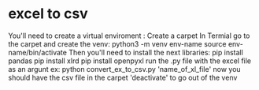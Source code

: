# excel to csv


You'll need to create a virtual enviroment :
   Create a carpet 
   In Termial go to the carpet and create the venv:
    python3 -m venv env-name
    source env-name/bin/activate
   Then you'll need to install the next libraries:
    pip install pandas
    pip install xlrd
    pip install openpyxl
   run the .py file with the excel file as an argunt
   ex: 
    python convert_ex_to_csv.py 'name_of_xl_file'
   now you should have the csv file in the carpet
    'deactivate' to go out of the venv
